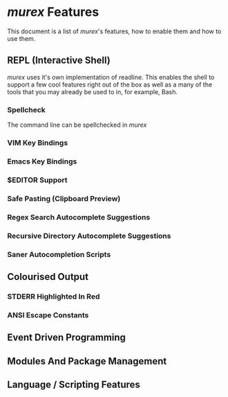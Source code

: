 # _murex_ Features

This document is a list of _murex_'s features, how to enable them and how to
use them.

## REPL (Interactive Shell)

_murex_ uses it's own implementation of readline. This enables the shell to
support a few cool features right out of the box as well as a many of the
tools that you may already be used to in, for example, Bash.


### Spellcheck

The command line can be spellchecked in _murex_

### VIM Key Bindings

### Emacs Key Bindings

### $EDITOR Support

### Safe Pasting (Clipboard Preview)

### Regex Search Autocomplete Suggestions

### Recursive Directory Autocomplete Suggestions

### Saner Autocompletion Scripts


## Colourised Output

### STDERR Highlighted In Red

### ANSI Escape Constants


## Event Driven Programming


## Modules And Package Management

### 

## Language / Scripting Features 